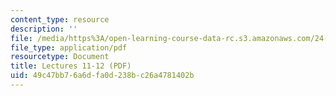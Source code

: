 ```yaml
---
content_type: resource
description: ''
file: /media/https%3A/open-learning-course-data-rc.s3.amazonaws.com/24-917-conlangs-how-to-construct-a-language-fall-2018/49c47bb76a6dfa0d238bc26a4781402b_MIT24_917f18_lec11_agreement.pdf
file_type: application/pdf
resourcetype: Document
title: Lectures 11-12 (PDF)
uid: 49c47bb7-6a6d-fa0d-238b-c26a4781402b
---
```

